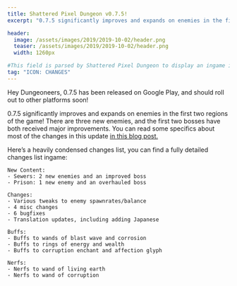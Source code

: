 ```yaml
---
title: Shattered Pixel Dungeon v0.7.5! 
excerpt: "0.7.5 significantly improves and expands on enemies in the first two regions of the game! There are three new enemies, and the first two bosses have both received major improvements."

header:
  image: /assets/images/2019/2019-10-02/header.png
  teaser: /assets/images/2019/2019-10-02/header.png
  width: 1260px

#This field is parsed by Shattered Pixel Dungeon to display an ingame icon in its news feed
tag: "ICON: CHANGES"
---
```

Hey Dungeoneers, 0.7.5 has been released on Google Play, and should roll out to other platforms soon!

0.7.5 significantly improves and expands on enemies in the first two regions of the game! There are three new enemies, and the first two bosses have both received major improvements. You can read some specifics about most of the changes in this update [in this blog post.](/blog/coming-soon-to-shattered-new-foes.html)

Here’s a heavily condensed changes list, you can find a fully detailed changes list ingame:

```
New Content:
- Sewers: 2 new enemies and an improved boss
- Prison: 1 new enemy and an overhauled boss

Changes:
- Various tweaks to enemy spawnrates/balance
- 4 misc changes
- 6 bugfixes
- Translation updates, including adding Japanese

Buffs:
- Buffs to wands of blast wave and corrosion
- Buffs to rings of energy and wealth
- Buffs to corruption enchant and affection glyph

Nerfs:
- Nerfs to wand of living earth
- Nerfs to wand of corruption
```
